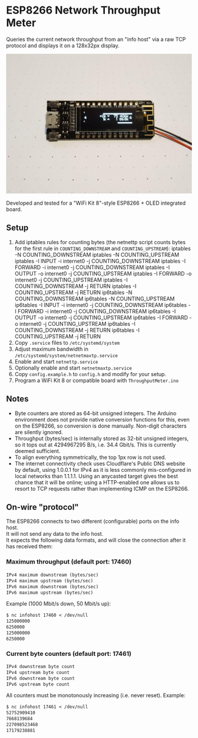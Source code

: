 ESP8266 Network Throughput Meter
================================

Queries the current network throughput from an "info host" via a raw TCP
protocol and displays it on a 128x32px display.

![Board showing 75 MB/s downstream on IPv6](board.jpg)

Developed and tested for a "WiFi Kit 8"-style ESP8266 + OLED integrated board.

Setup
-----

1. Add iptables rules for counting bytes (the netnettp script counts bytes for
   the first rule in `COUNTING_DOWNSTREAM` and `COUNTING_UPSTREAM`):
      iptables -N COUNTING_DOWNSTREAM
      iptables -N COUNTING_UPSTREAM
      iptables -I INPUT -i internet0 -j COUNTING_DOWNSTREAM
      iptables -I FORWARD -i internet0 -j COUNTING_DOWNSTREAM
      iptables -I OUTPUT -o internet0 -j COUNTING_UPSTREAM
      iptables -I FORWARD -o internet0 -j COUNTING_UPSTREAM
      iptables -I COUNTING_DOWNSTREAM -j RETURN
      iptables -I COUNTING_UPSTREAM -j RETURN
      ip6tables -N COUNTING_DOWNSTREAM
      ip6tables -N COUNTING_UPSTREAM
      ip6tables -I INPUT -i internet0 -j COUNTING_DOWNSTREAM
      ip6tables -I FORWARD -i internet0 -j COUNTING_DOWNSTREAM
      ip6tables -I OUTPUT -o internet0 -j COUNTING_UPSTREAM
      ip6tables -I FORWARD -o internet0 -j COUNTING_UPSTREAM
      ip6tables -I COUNTING_DOWNSTREAM -j RETURN
      ip6tables -I COUNTING_UPSTREAM -j RETURN
2. Copy `.service` files to `/etc/systemd/system`
3. Adjust maximum bandwidth in `/etc/systemd/system/netnetmaxtp.service`
4. Enable and start `netnettp.service`
5. Optionally enable and start `netnetmaxtp.service`
6. Copy `config.example.h` to `config.h` and modify for your setup.
7. Program a WiFi Kit 8 or compatible board with `ThroughputMeter.ino`

Notes
-----

- Byte counters are stored as 64-bit unsigned integers. The Arduino environment
  does not provide native conversion functions for this, even on the ESP8266,
  so conversion is done manually.
  Non-digit characters are silently ignored.
- Throughput (bytes/sec) is internally stored as 32-bit unsigned integers, so
  it tops out at 4294967295 B/s, i.e. 34.4 Gbit/s. This is currently deemed
  sufficient.
- To align everything symmetrically, the top 1px row is not used.
- The internet connectivity check uses Cloudflare's Public DNS website by
  default, using 1.0.0.1 for IPv4 as it is less commonly mis-configured in
  local networks than 1.1.1.1.
  Using an anycasted target gives the best chance that it will be online; using
  a HTTP-enabled one allows us to resort to TCP requests rather than
  implementing ICMP on the ESP8266.

On-wire "protocol"
------------------

The ESP8266 connects to two different (configurable) ports on the info host.  
It will not send any data to the info host.  
It expects the following data formats, and will close the connection after it has received them:

### Maximum throughput (default port: 17460)

    IPv4 maximum downstream (bytes/sec)
    IPv4 maximum upstream (bytes/sec)
    IPv6 maximum downstream (bytes/sec)
    IPv6 maximum upstream (bytes/sec)

Example (1000 Mbit/s down, 50 Mbit/s up):

    $ nc infohost 17460 < /dev/null
    125000000
    6250000
    125000000
    6250000

### Current byte counters (default port: 17461)

    IPv4 downstream byte count
    IPv4 upstream byte count
    IPv6 downstream byte count
    IPv6 upstream byte count

All counters must be monotonously increasing (i.e. never reset).
Example:

    $ nc infohost 17461 < /dev/null
    52752909410
    7668139684
    227098523468
    17179238881
